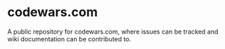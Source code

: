 codewars.com
============

A public repository for codewars.com, where issues can be tracked and wiki documentation can be contributed to.
